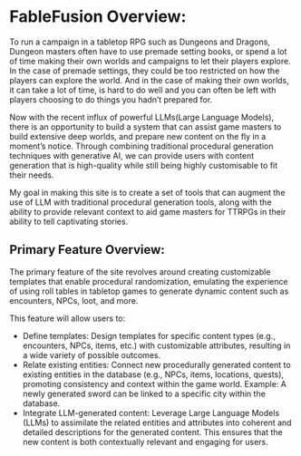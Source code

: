 # FableFusion Overview:

To run a campaign in a tabletop RPG such as Dungeons and Dragons, Dungeon masters often have to use premade setting books, or spend a lot of time making their own worlds and campaigns to let their players explore. In the case of premade settings, they could be too restricted on how the players can explore the world. And in the case of making their own worlds, it can take a lot of time, is hard to do well and you can often be left with players choosing to do things you hadn’t prepared for.

Now with the recent influx of powerful LLMs(Large Language Models), there is an opportunity to build a system that can assist game masters to build extensive deep worlds, and prepare new content on the fly in a moment’s notice. Through combining traditional procedural generation techniques with generative AI, we can provide users with content generation that is high-quality while still being highly customisable to fit their needs.

My goal in making this site is to create a set of tools that can augment the use of LLM with traditional procedural generation tools, along with the ability to provide relevant context to aid game masters for TTRPGs in their ability to tell captivating stories.

## Primary Feature Overview:

The primary feature of the site revolves around creating customizable templates that enable procedural randomization, emulating the experience of using roll tables in tabletop games to generate dynamic content such as encounters, NPCs, loot, and more.

This feature will allow users to:

-   Define templates: Design templates for specific content types (e.g., encounters, NPCs, items, etc.) with customizable attributes, resulting in a wide variety of possible outcomes.
-   Relate existing entities: Connect new procedurally generated content to existing entities in the database (e.g., NPCs, items, locations, quests), promoting consistency and context within the game world. Example: A newly generated sword can be linked to a specific city within the database.
-   Integrate LLM-generated content: Leverage Large Language Models (LLMs) to assimilate the related entities and attributes into coherent and detailed descriptions for the generated content. This ensures that the new content is both contextually relevant and engaging for users.
